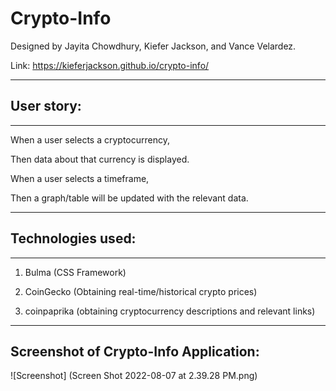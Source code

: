 # Crypto-Info

Designed by Jayita Chowdhury, Kiefer Jackson, and Vance Velardez.

<!-- Here is the link to Crypto-Info deployed applications -->

Link: https://kieferjackson.github.io/crypto-info/

---

## User story:

---

When a user selects a cryptocurrency,

Then data about that currency is displayed.

When a user selects a timeframe,

Then a graph/table will be updated with the relevant data.

---

<!-- CSS Framework (other than Bootstrap) and  two server-side APIs -->

## Technologies used:

---

1. Bulma (CSS Framework)

2. CoinGecko (Obtaining real-time/historical crypto prices)

3. coinpaprika (obtaining cryptocurrency descriptions and relevant links)

---

<!-- Screenshot of Crypto-Info Application -->

## Screenshot of Crypto-Info Application:

![Screenshot] (Screen Shot 2022-08-07 at 2.39.28 PM.png)
